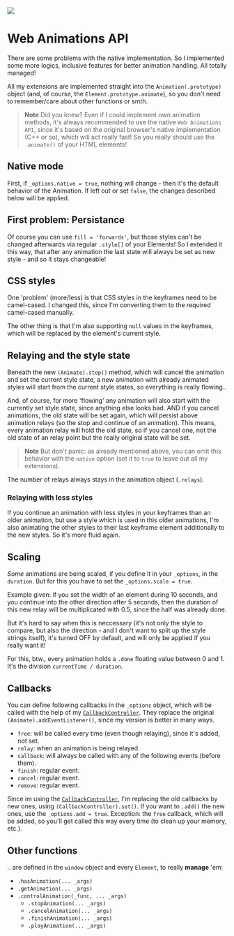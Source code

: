 <img src="https://kekse.biz/php/count.php?draw&override=github:v4" />

# Web Animations API
There are some problems with the native implementation. So I implemented some more logics,
inclusive features for better animation handling. All totally managed!

All my extensions are implemented straight into the `Animation(.prototype)` object (and,
of course, the `Element.prototype.animate`), so you don't need to remember/care about
other functions or smth.

> **Note**
> Did you knew? Even if I could implement own animation methods, it's always recommended
> to use the native `Web Animations API`, since it's based on the original browser's
> native implementation (C++ or so), which will act really fast! So you really should
> use the `.animate()` of your HTML elements!

## Native mode
First, if `_options.native = true`, nothing will change - then it's the default behavior
of the Animation. If left out or set `false`, the changes described below will be applied.

## First problem: Persistance
Of course you can use `fill = 'forwards'`, but those styles can't be changed afterwards
via regular `.style[]` of your Elements! So I extended it this way, that after any animation
the last state will always be set as new style - and so it stays changeable!

## CSS styles
One 'problem' (more/less) is that CSS styles in the keyframes need to be camel-cased.
I changed this, since I'm converting them to the required camel-cased manually.

The other thing is that I'm also supporting `null` values in the keyframes, which will
be replaced by the element's current style.

## Relaying and the style state
Beneath the new `(Animate).stop()` method, which will cancel the animation and set the
current style state, a new animation with already animated styles will start from the
current style states, so everything is really flowing..

And, of course, for more 'flowing' any animation will also start with the currently set
style state, since anything else looks bad. AND if you cancel animations, the old state
will be set again, which will persist above animation relays (so the stop and continue
of an animation). This means, every animation relay will hold the old state, so if you
cancel one, not the old state of an relay point but the really original state will be set.

> **Note**
> But don't panic: as already mentioned above, you can omit this behavior with the
> `native` option (set it to `true` to leave out all my extensions).

The number of relays always stays in the animation object (`.relays`).

### Relaying with less styles
If you continue an animation with less styles in your keyframes than an older animation,
but use a style which is used in this older animations, I'm also animating the other
styles to their last keyframe element additionally to the new styles. So it's more fluid
again.

## Scaling
_Some_ animations are being scaled, if you define it in your `_options`, in the `duration`.
But for this you have to set the `_options.scale = true`.

Example given: if you set the width of an element during 10 seconds, and you continue into
the other direction after 5 seconds, then the duration of this new relay will be
multiplicated with 0.5, since the half was already done.

But it's hard to say when this is neccessary (it's not only the style to compare, but also
the direction - and I don't want to split up the style strings itself), it's turned OFF by
default, and will only be applied if you really want it!

For this, btw., every animation holds a `.done` floating value between 0 and 1. It's the
division `currentTime / duration`.

## Callbacks
You can define following callbacks in the `_options` object, which will be called with the
help of my [`CallbackController`](../lib/callback-controller.md). They replace the original
`(Animate).addEventListener()`, since my version is better in many ways.

* `free`: will be called every time (even though relaying), since it's added, not set.
* `relay`: when an animation is being relayed.
* `callback`: will always be called with any of the following events (before them).
* `finish`: regular event.
* `cancel`: regular event.
* `remove`: regular event.

Since im using the [`CallbackController`](../lib/callback-controller.md), I'm replacing the
old callbacks by new ones, using `(CallbackController).set()`. If you want to `.add()` the
new ones, use the `_options.add = true`. Exception: the `free` callback, which will be added,
so you'll get called this way every time (to clean up your memory, etc.).

## Other functions
.. are defined in the `window` object and every `Element`, to really **manage** 'em:

* `.hasAnimation(... _args)`
* `.getAnimation(... _args)`
* `.controlAnimation(_func, ... _args)`
    * `.stopAnimation(... _args)`
    * `.cancelAnimation(... _args)`
    * `.finishAnimation(... _args)`
    * `.playAnimation(... _args)`

